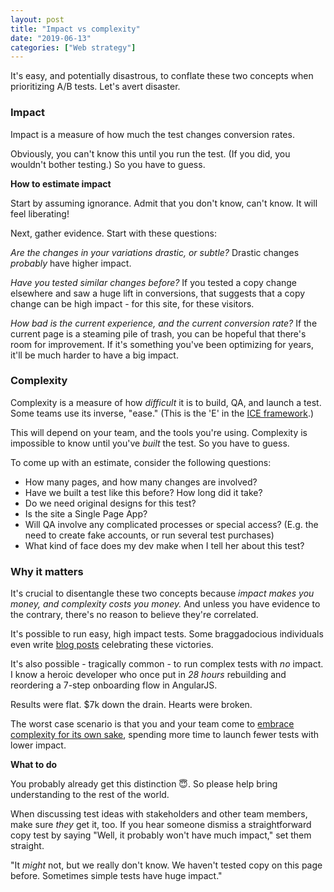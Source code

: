 ```yaml
---
layout: post
title: "Impact vs complexity"
date: "2019-06-13"
categories: ["Web strategy"]
---
```


It's easy, and potentially disastrous, to conflate these two concepts when prioritizing A/B tests. Let's avert disaster.

### Impact

Impact is a measure of how much the test changes conversion rates.

Obviously, you can't know this until you run the test. (If you did, you wouldn't bother testing.) So you have to guess.

**How to estimate impact**

Start by assuming ignorance. Admit that you don't know, can't know. It will feel liberating!

Next, gather evidence. Start with these questions:

_Are the changes in your variations drastic, or subtle?_ Drastic changes _probably_ have higher impact.

_Have you tested similar changes before?_ If you tested a copy change elsewhere and saw a huge lift in conversions, that suggests that a copy change can be high impact - for this site, for these visitors.

_How bad is the current experience, and the current conversion rate?_ If the current page is a steaming pile of trash, you can be hopeful that there's room for improvement. If it's something you've been optimizing for years, it'll be much harder to have a big impact.

### Complexity

Complexity is a measure of how _difficult_ it is to build, QA, and launch a test. Some teams use its inverse, "ease." (This is the 'E' in the [ICE framework](https://tech.trello.com/ice-scoring/).)

This will depend on your team, and the tools you're using. Complexity is impossible to know until you've _built_ the test. So you have to guess.

To come up with an estimate, consider the following questions:

- How many pages, and how many changes are involved?
- Have we built a test like this before? How long did it take?
- Do we need original designs for this test?
- Is the site a Single Page App?
- Will QA involve any complicated processes or special access? (E.g. the need to create fake accounts, or run several test purchases)
- What kind of face does my dev make when I tell her about this test?

### Why it matters

It's crucial to disentangle these two concepts because _impact makes you money, and complexity costs you money._ And unless you have evidence to the contrary, there's no reason to believe they're correlated.

It's possible to run easy, high impact tests. Some braggadocious individuals even write [blog posts](https://medium.com/@briandavidhall/i-wrote-a-9-million-line-of-code-92cd6c78416c) celebrating these victories.

It's also possible - tragically common - to run complex tests with _no_ impact. I know a heroic developer who once put in _28 hours_ rebuilding and reordering a 7-step onboarding flow in AngularJS.

Results were flat. $7k down the drain. Hearts were broken.

The worst case scenario is that you and your team come to [embrace complexity for its own sake](https://briandavidhall.com/hidden-kpi-complex-tests/), spending more time to launch fewer tests with lower impact.

**What to do**

You probably already get this distinction 😇. So please help bring understanding to the rest of the world.

When discussing test ideas with stakeholders and other team members, make sure _they_ get it, too. If you hear someone dismiss a straightforward copy test by saying "Well, it probably won't have much impact," set them straight.

"It _might_ not, but we really don't know. We haven't tested copy on this page before. Sometimes simple tests have huge impact."
